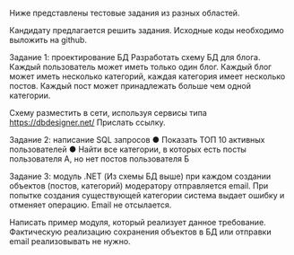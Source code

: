 Ниже представлены тестовые задания из разных областей. 

Кандидату предлагается решить задания. Исходные коды необходимо выложить на github.

Задание 1: проектирование БД
Разработать схему БД для блога. Каждый пользователь может иметь только один блог. Каждый блог может иметь несколько категорий, каждая категория имеет несколько постов. Каждый пост может принадлежать больше чем одной категории. 

Схему разместить в сети, используя сервисы типа https://dbdesigner.net/ Прислать ссылку.

Задание 2: написание SQL запросов
●	Показать ТОП 10 активных пользователей
●	Найти все категории, в которых есть посты пользователя А, но нет постов пользователя Б

Задание 3: модуль .NET
(Из схемы БД выше) при каждом создании объектов (постов, категорий) модератору отправляется email. При попытке создания существующей категории система выдает ошибку и отменяет операцию. Email не отсылается. 

Написать пример модуля, который реализует данное требование. Фактическую реализацию сохранения объектов в БД или отправки email реализовывать не нужно. 
